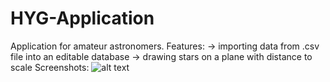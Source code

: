 # HYG-Application
Application for amateur astronomers.  Features: -> importing data from .csv file into an editable database -> drawing stars on a plane with distance to scale
Screenshots:
![alt text](https://ibb.co/4fF5rLV)
